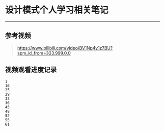 # 设计模式个人学习相关笔记
---

## 参考视频
> https://www.bilibili.com/video/BV1Np4y1z7BU?spm_id_from=333.999.0.0

## 视频观看进度记录

```
1
16
25
29
33
36
45
48
52
55
61